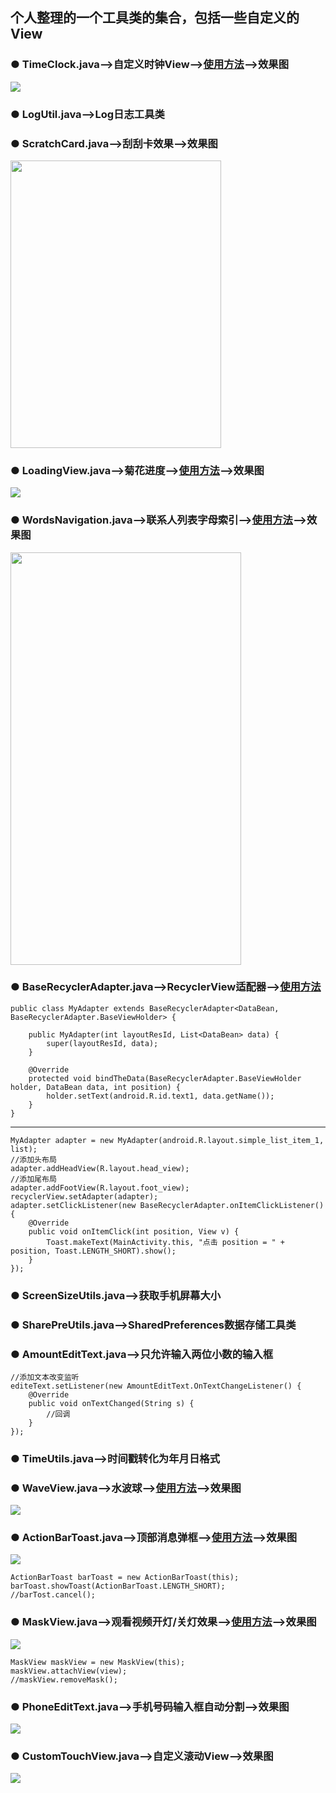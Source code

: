 ## 个人整理的一个工具类的集合，包括一些自定义的View

### ● TimeClock.java——>自定义时钟View——>[使用方法](http://blog.csdn.net/a_zhon/article/details/53027501)——>效果图

<img src="https://github.com/azhon/MyUtils/blob/master/effectImage/20161105231805323.gif" />

### ● LogUtil.java——>Log日志工具类

### ● ScratchCard.java——>刮刮卡效果——>效果图

<img src="http://img.blog.csdn.net/20161104233422147" width="337px" height="460px" />

### ● LoadingView.java——>菊花进度——>[使用方法](http://blog.csdn.net/a_zhon/article/details/53143034)——>效果图

<img src="http://i.imgur.com/PGQ8CIt.gif" />

### ● WordsNavigation.java——>联系人列表字母索引——>[使用方法](http://blog.csdn.net/a_zhon/article/details/53214849)——>效果图

<img width="369px" height="660px" src="https://github.com/azhon/MyUtils/blob/master/effectImage/20161118122207199.png" /> 

### ● BaseRecyclerAdapter.java——>RecyclerView适配器——>[使用方法](http://blog.csdn.net/a_zhon/article/details/66971369)

```
public class MyAdapter extends BaseRecyclerAdapter<DataBean, BaseRecyclerAdapter.BaseViewHolder> {

    public MyAdapter(int layoutResId, List<DataBean> data) {
        super(layoutResId, data);
    }

    @Override
    protected void bindTheData(BaseRecyclerAdapter.BaseViewHolder holder, DataBean data, int position) {
        holder.setText(android.R.id.text1, data.getName());
    }
}
```

---

```
MyAdapter adapter = new MyAdapter(android.R.layout.simple_list_item_1, list);
//添加头布局
adapter.addHeadView(R.layout.head_view);
//添加尾布局
adapter.addFootView(R.layout.foot_view);
recyclerView.setAdapter(adapter);
adapter.setClickListener(new BaseRecyclerAdapter.onItemClickListener() {
    @Override
    public void onItemClick(int position, View v) {
        Toast.makeText(MainActivity.this, "点击 position = " + position, Toast.LENGTH_SHORT).show();
    }
});
```

### ● ScreenSizeUtils.java——>获取手机屏幕大小

### ● SharePreUtils.java——>SharedPreferences数据存储工具类

### ● AmountEditText.java——>只允许输入两位小数的输入框

```
//添加文本改变监听
editeText.setListener(new AmountEditText.OnTextChangeListener() {
    @Override
    public void onTextChanged(String s) {
        //回调
    }
});
```

### ● TimeUtils.java——>时间戳转化为年月日格式

### ● WaveView.java——>水波球——>[使用方法](http://blog.csdn.net/a_zhon/article/details/77842615)——>效果图

<img src="http://img.blog.csdn.net/20170904215012826?watermark/2/text/aHR0cDovL2Jsb2cuY3Nkbi5uZXQvYV96aG9u/font/5a6L5L2T/fontsize/400/fill/I0JBQkFCMA==/dissolve/70/gravity/SouthEast" />

### ● ActionBarToast.java——>顶部消息弹框——>[使用方法](http://blog.csdn.net/a_zhon/article/details/78988653)——>效果图

<img src="http://img.blog.csdn.net/20180106002901033?watermark/2/text/aHR0cDovL2Jsb2cuY3Nkbi5uZXQvYV96aG9u/font/5a6L5L2T/fontsize/400/fill/I0JBQkFCMA==/dissolve/70/gravity/SouthEast" />

```
ActionBarToast barToast = new ActionBarToast(this);
barToast.showToast(ActionBarToast.LENGTH_SHORT);
//barTost.cancel();
```

### ● MaskView.java——>观看视频开灯/关灯效果——>[使用方法](http://blog.csdn.net/a_zhon/article/details/78988653)——>效果图

<img src="http://img.blog.csdn.net/20180106002852653?watermark/2/text/aHR0cDovL2Jsb2cuY3Nkbi5uZXQvYV96aG9u/font/5a6L5L2T/fontsize/400/fill/I0JBQkFCMA==/dissolve/70/gravity/SouthEast" />

```
MaskView maskView = new MaskView(this);
maskView.attachView(view);
//maskView.removeMask();
```

### ● PhoneEditText.java——>手机号码输入框自动分割——>效果图

<img src="https://img-blog.csdn.net/20180419203929327?watermark/2/text/aHR0cHM6Ly9ibG9nLmNzZG4ubmV0L2Ffemhvbg==/font/5a6L5L2T/fontsize/400/fill/I0JBQkFCMA==/dissolve/70" />

### ● CustomTouchView.java——>自定义滚动View——>效果图

<img src="https://github.com/azhon/MyUtils/blob/master/effectImage/custom_touch_view.gif" />
